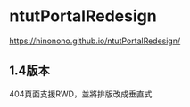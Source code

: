 # ntutPortalRedesign

https://hinonono.github.io/ntutPortalRedesign/

## 1.4版本
404頁面支援RWD，並將排版改成垂直式

